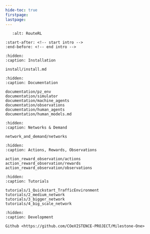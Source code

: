 ```yaml
---
hide-toc: true
firstpage:
lastpage:
---
```


```{figure} _static/overview.png
   :alt: RouteRL
```

```{include} ../README.md
:start-after: <!-- start intro -->
:end-before: <!-- end intro -->
```

```{toctree}
:hidden:
:caption: Installation

install/install.md
```

```{toctree}
:hidden:
:caption: Documentation

documentation/pz_env
documentation/simulator
documentation/machine_agents
documentation/observations
documentation/human_agents
documentation/human_models.md
```

```{toctree}
:hidden:
:caption: Networks & Demand

network_and_demand/networks
```

```{toctree}
:hidden:
:caption: Actions, Rewards, Observations

action_reward_observation/actions
action_reward_observation/rewards
action_reward_observation/observations
```

```{toctree}
:hidden:
:caption: Tutorials

tutorials/1_Quickstart_TrafficEnvironment
tutorials/2_medium_network
tutorials/3_bigger_network
tutorials/4_big_scale_network
```

```{toctree}
:hidden:
:caption: Development

Github <https://github.com/COeXISTENCE-PROJECT/Milestone-One>
```